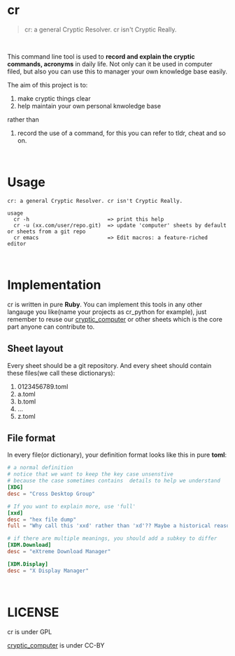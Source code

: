 # cr

> cr: a general Cryptic Resolver. cr isn't Cryptic Really. 

<br>

This command line tool is used to **record and explain the cryptic commands, acronyms** in daily life.
Not only can it be used in computer filed, but also you can use this to manager your own knowledge base easily.

The aim of this project is to:

1. make cryptic things clear
2. help maintain your own personal knwoledge base

rather than

1. record the use of a command, for this you can refer to tldr, cheat and so on. 


<br>


# Usage

```
cr: a general Cryptic Resolver. cr isn't Cryptic Really. 

usage
  cr -h                         => print this help
  cr -u (xx.com/user/repo.git)  => update 'computer' sheets by default or sheets from a git repo
  cr emacs                      => Edit macros: a feature-riched editor

```


<br>

# Implementation

cr is written in pure **Ruby**. You can implement this tools in any other langauge you like(name your projects as cr_python for example), just remember to reuse our [cryptic_computer] or other sheets which is the core part anyone can contribute to.

## Sheet layout

Every sheet should be a git repository. And every sheet should contain these files(we call these dictionarys):

1. 0123456789.toml
2. a.toml
3. b.toml
3. ...
4. z.toml

## File format

In every file(or dictionary), your definition format looks like this in pure **toml**:
```toml
# a normal definition
# notice that we want to keep the key case unsenstive
# because the case sometimes contains  details to help we understand
[XDG]
desc = "Cross Desktop Group"

# If you want to explain more, use 'full'
[xxd]
desc = "hex file dump"
full = "Why call this 'xxd' rather than 'xd'?? Maybe a historical reason"

# if there are multiple meanings, you should add a subkey to differ
[XDM.Download]
desc = "eXtreme Download Manager"

[XDM.Display]
desc = "X Display Manager"
```

<br>

# LICENSE
cr is under GPL

[cryptic_computer] is under CC-BY


[cryptic_computer]: https://github.com/cryptic-less/cryptic_computer
